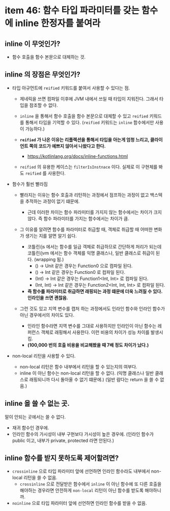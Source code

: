 # item 46: 함수 타입 파라미터를 갖는 함수에 inline 한정자를 붙여라

## inline 이 무엇인가? 

- 함수 호출을 함수 본문으로 대체하는 것. 

## inline 의 장점은 무엇인가? 

- 타입 아규먼트에 `reified` 키워드를 붙여서 사용할 수 있다는 점.

  - 제네릭을 쓰면 컴파일 이후에 JVM 내에서 쓰일 때 타입이 지워진다. 그래서 타입을 참조할 수 없다. 
  
  - `inline` 을 통해서 함수 호출을 함수 본문으로 대체할 수 있고 `reified` 키워드를 통해서 타입을 기억할 수 있다. (`reified` 키워드는 `inline` 함수에서만 사용이 가능하다.)

  - **`reified` 가 나온 이유는 리플렉션을 통해서 타입을 아는게 엄청 느리고, 클라이언트 쪽의 코드가 예쁘지 않아서 나왔다고 한다.** 

    - https://kotlinlang.org/docs/inline-functions.html

  - `reified` 의 유용한 케이스는 `filterIsInstnace` 이다. 실제로 이 구현체를 봐도 `reified` 를 사용한다. 

- 함수가 훨씬 빨라짐 

  - 빨라지는 이유는 함수 호출과 리턴하는 과정에서 점프하는 과정이 없고 백스텍을 추적하는 과정이 없기 떄문에.
    
    - 근데 이러한 차이는 함수 파라미터를 가지지 않는 함수에서는 차이가 크지 않다. 즉 함수 파라미터를 가지는 함수에서는 차이가 큼.
    
  - 그 이유를 알려면 함수를 파라미터로 취급할 때, 객체로 취급할 때 어떠한 변화가 생기는 지를 알면 알기 쉽다.
  
    - 코틀린/js 에서는 함수를 일급 객체로 취급하므로 간단하게 처리가 되는데 코틀린/jvm 에서는 함수 객체를 익명 클래스나, 일반 클래스로 취급이 된다. (wrapping 됨.)
      - () -> Unit 같은 경우는 Function0<Unit> 으로 컴파일 된다. 
      - () -> Int 같은 경우는 Function0<Int> 로 컴파일 된다. 
      - (Int) -> Int 같은 경우는 Function1<Int, Int> 로 컴파일 된다. 
      - (Int, Int) -> Int 같은 경우는 Function2<Int, Int, Int> 로 컴파일 된다. 
    - **즉 함수를 파라미터로 취급하면 래핑되는 과정 떄문에 더욱 느려질 수 있다. 인라인을 쓰면 괜찮음.**
  - 그런 것도 있고 지역 변수를 캡처 하는 과정에서도 인라인 함수와 인라인 함수가 아닌 경우에서의 차이도 있다. 
    - 인라인 함수라면 지역 변수를 그대로 사용하지만 인라인이 아닌 함수는 레퍼런스 객체로 래핑해서 사용한다. 이런 비용의 차이가 성능 차이를 발생시킴.
    - **(100,000 번의 호출 비용을 비교해봤을 때 7배 정도 차이가 났다.)** 

- non-local 리턴을 사용할 수 있다. 

  - non-local 리턴은 함수 내부에서 리턴을 할 수 있는지의 여부다. 
  - inline 이 아닌 함수는 non-local 리턴을 할 수 없다. (익명 클래스나 일반 클래스로 래핑되니까 다시 돌아올 수 없기 떄문에.) (일반 람다는 return 을 쓸 수 없음.)

## inline 을 쓸 수 없는 곳. 

말이 안되는 곳에서는 쓸 수 없다. 
- 재귀 함수인 경우에. 
- 인라인 함수의 가시성이 내부 구현보다 가시성이 높은 경우에. (인라인 함수가 public 이고, 내부가 private, protected 라면 안된다.)

## inline 함수를 받지 못하도록 제어할려면? 

- `crossinline` 으로 타입 파라미터 앞에 선언하면 인라인 함수라도 내부에서 non-local 리턴을 쓸 수 없음.
  - `crossinline` 으로 전달받은 함수에서  `inline` 이 아닌 함수에 또 다른 호출을 해야하는 경우라면 안전하게 `non-local` 리턴이 아닌 함수를 받도록 해야하니까. 
- `noinline` 으로 타입 파라미터 앞에 선언하면 인라인 함수를 받을 수 없음.
